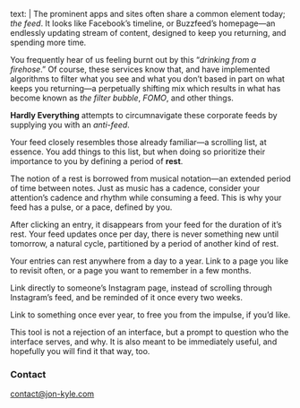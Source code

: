 text: |
  The prominent apps and sites often share a common element today; *the feed*. It looks like Facebook’s timeline, or Buzzfeed’s homepage—an endlessly updating stream of content, designed to keep you returning, and spending more time.

  You frequently hear of us feeling burnt out by this “*drinking from a firehose*.” Of course, these services know that, and have implemented algorithms to filter what you see and what you don’t based in part on what keeps you returning—a perpetually shifting mix which results in what has become known as *the filter bubble*, *FOMO*, and other things.

  **Hardly Everything** attempts to circumnavigate these corporate feeds by supplying you with an *anti-feed*.

  Your feed closely resembles those already familiar—a scrolling list, at essence. You add things to this list, but when doing so prioritize their importance to you by defining a period of **rest**.

  The notion of a rest is borrowed from musical notation—an extended period of time between notes. Just as music has a cadence, consider your attention’s cadence and rhythm while consuming a feed. This is why your feed has a pulse, or a pace, defined by you.

  After clicking an entry, it disappears from your feed for the duration of it’s rest. Your feed updates once per day, there is never something new until tomorrow, a natural cycle, partitioned by a period of another kind of rest.

  Your entries can rest anywhere from a day to a year. Link to a page you like to revisit often, or a page you want to remember in a few months.

  Link directly to someone’s Instagram page, instead of scrolling through Instagram’s feed, and be reminded of it once every two weeks.

  Link to something once ever year, to free you from the impulse, if you’d like.

  This tool is not a rejection of an interface, but a prompt to question who the interface serves, and why. It is also meant to be immediately useful, and hopefully you will find it that way, too.

  ### Contact

  [contact@jon-kyle.com](mailto:contact@jon-kyle.com)
